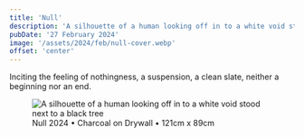 ```yaml
---
title: 'Null'
description: 'A silhouette of a human looking off in to a white void stood next to a black tree'
pubDate: '27 February 2024'
image: '/assets/2024/feb/null-cover.webp'
offset: 'center'
---
```


Inciting the feeling of nothingness, a suspension, a clean slate, neither a beginning nor an end.

<figure>
  <img src="/assets/2024/feb/null.webp" alt="A silhouette of a human looking off in to a white void stood next to a black tree" />
  <figcaption>Null 2024 • Charcoal on Drywall • 121cm x 89cm</figcaption>
</figure>